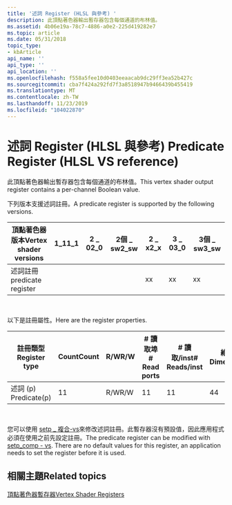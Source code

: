 ```yaml
---
title: '述詞 Register (HLSL 與參考) '
description: 此頂點著色器輸出暫存器包含每個通道的布林值。
ms.assetid: 4b06e19a-78c7-4886-a0e2-225d419282e7
ms.topic: article
ms.date: 05/31/2018
topic_type:
- kbArticle
api_name: ''
api_type: ''
api_location: ''
ms.openlocfilehash: f558a5fee10d0403eeaacab9dc29ff3ea52b427c
ms.sourcegitcommit: cba7f424a292fd7f3a8518947b9466439b455419
ms.translationtype: MT
ms.contentlocale: zh-TW
ms.lasthandoff: 11/23/2019
ms.locfileid: "104022870"
---
```

# <a name="predicate-register-hlsl-vs-reference"></a><span data-ttu-id="9eda9-103">述詞 Register (HLSL 與參考) </span><span class="sxs-lookup"><span data-stu-id="9eda9-103">Predicate Register (HLSL VS reference)</span></span>

<span data-ttu-id="9eda9-104">此頂點著色器輸出暫存器包含每個通道的布林值。</span><span class="sxs-lookup"><span data-stu-id="9eda9-104">This vertex shader output register contains a per-channel Boolean value.</span></span>

<span data-ttu-id="9eda9-105">下列版本支援述詞註冊。</span><span class="sxs-lookup"><span data-stu-id="9eda9-105">A predicate register is supported by the following versions.</span></span>



| <span data-ttu-id="9eda9-106">頂點著色器版本</span><span class="sxs-lookup"><span data-stu-id="9eda9-106">Vertex shader versions</span></span> | <span data-ttu-id="9eda9-107">1\_1</span><span class="sxs-lookup"><span data-stu-id="9eda9-107">1\_1</span></span> | <span data-ttu-id="9eda9-108">2 \_ 0</span><span class="sxs-lookup"><span data-stu-id="9eda9-108">2\_0</span></span> | <span data-ttu-id="9eda9-109">2個 \_ sw</span><span class="sxs-lookup"><span data-stu-id="9eda9-109">2\_sw</span></span> | <span data-ttu-id="9eda9-110">2 \_ x</span><span class="sxs-lookup"><span data-stu-id="9eda9-110">2\_x</span></span> | <span data-ttu-id="9eda9-111">3 \_ 0</span><span class="sxs-lookup"><span data-stu-id="9eda9-111">3\_0</span></span> | <span data-ttu-id="9eda9-112">3個 \_ sw</span><span class="sxs-lookup"><span data-stu-id="9eda9-112">3\_sw</span></span> |
|------------------------|------|------|-------|------|------|-------|
| <span data-ttu-id="9eda9-113">述詞註冊</span><span class="sxs-lookup"><span data-stu-id="9eda9-113">predicate register</span></span>     |      |      |       | <span data-ttu-id="9eda9-114">x</span><span class="sxs-lookup"><span data-stu-id="9eda9-114">x</span></span>    | <span data-ttu-id="9eda9-115">x</span><span class="sxs-lookup"><span data-stu-id="9eda9-115">x</span></span>    | <span data-ttu-id="9eda9-116">x</span><span class="sxs-lookup"><span data-stu-id="9eda9-116">x</span></span>     |



 

<span data-ttu-id="9eda9-117">以下是註冊屬性。</span><span class="sxs-lookup"><span data-stu-id="9eda9-117">Here are the register properties.</span></span>



| <span data-ttu-id="9eda9-118">註冊類型</span><span class="sxs-lookup"><span data-stu-id="9eda9-118">Register type</span></span> | <span data-ttu-id="9eda9-119">Count</span><span class="sxs-lookup"><span data-stu-id="9eda9-119">Count</span></span> | <span data-ttu-id="9eda9-120">R/W</span><span class="sxs-lookup"><span data-stu-id="9eda9-120">R/W</span></span> | <span data-ttu-id="9eda9-121">\# 讀取埠</span><span class="sxs-lookup"><span data-stu-id="9eda9-121">\# Read ports</span></span> | <span data-ttu-id="9eda9-122">\# 讀取/inst</span><span class="sxs-lookup"><span data-stu-id="9eda9-122">\# Reads/inst</span></span> | <span data-ttu-id="9eda9-123">維度</span><span class="sxs-lookup"><span data-stu-id="9eda9-123">Dimension</span></span> | <span data-ttu-id="9eda9-124">RelAddr</span><span class="sxs-lookup"><span data-stu-id="9eda9-124">RelAddr</span></span> | <span data-ttu-id="9eda9-125">Defaults</span><span class="sxs-lookup"><span data-stu-id="9eda9-125">Defaults</span></span> | <span data-ttu-id="9eda9-126">需要 DCL</span><span class="sxs-lookup"><span data-stu-id="9eda9-126">Requires DCL</span></span> |
|---------------|-------|-----|---------------|---------------|-----------|---------|----------|--------------|
| <span data-ttu-id="9eda9-127">述詞 (p) </span><span class="sxs-lookup"><span data-stu-id="9eda9-127">Predicate(p)</span></span>  | <span data-ttu-id="9eda9-128">1</span><span class="sxs-lookup"><span data-stu-id="9eda9-128">1</span></span>     | <span data-ttu-id="9eda9-129">R/W</span><span class="sxs-lookup"><span data-stu-id="9eda9-129">R/W</span></span> | <span data-ttu-id="9eda9-130">1</span><span class="sxs-lookup"><span data-stu-id="9eda9-130">1</span></span>             | <span data-ttu-id="9eda9-131">1</span><span class="sxs-lookup"><span data-stu-id="9eda9-131">1</span></span>             | <span data-ttu-id="9eda9-132">4</span><span class="sxs-lookup"><span data-stu-id="9eda9-132">4</span></span>         | <span data-ttu-id="9eda9-133">N/A</span><span class="sxs-lookup"><span data-stu-id="9eda9-133">N/A</span></span>     | <span data-ttu-id="9eda9-134">無</span><span class="sxs-lookup"><span data-stu-id="9eda9-134">None</span></span>     | <span data-ttu-id="9eda9-135">N</span><span class="sxs-lookup"><span data-stu-id="9eda9-135">N</span></span>            |



 

<span data-ttu-id="9eda9-136">您可以使用 [setp \_ 複合-vs](setp-comp---vs.md)來修改述詞註冊。此暫存器沒有預設值，因此應用程式必須在使用之前先設定註冊。</span><span class="sxs-lookup"><span data-stu-id="9eda9-136">The predicate register can be modified with [setp\_comp - vs](setp-comp---vs.md). There are no default values for this register, an application needs to set the register before it is used.</span></span>

## <a name="related-topics"></a><span data-ttu-id="9eda9-137">相關主題</span><span class="sxs-lookup"><span data-stu-id="9eda9-137">Related topics</span></span>

<dl> <dt>

[<span data-ttu-id="9eda9-138">頂點著色器暫存器</span><span class="sxs-lookup"><span data-stu-id="9eda9-138">Vertex Shader Registers</span></span>](dx9-graphics-reference-asm-vs-registers.md)
</dt> </dl>

 

 




